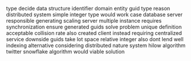 type decide data structure identifier domain entity guid type reason distributed system simple integer type would work case database server responsible generating scaling server multiple instance requires synchronization ensure generated guids solve problem unique definition acceptable collision rate also created client instead requiring centralized service downside guids take lot space relative integer also dont lend well indexing alternative considering distributed nature system hilow algorithm twitter snowflake algorithm would viable solution